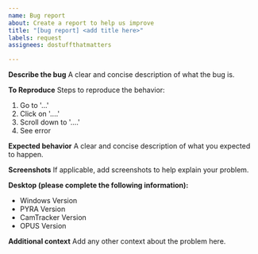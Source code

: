 ```yaml
---
name: Bug report
about: Create a report to help us improve
title: "[bug report] <add title here>"
labels: request
assignees: dostuffthatmatters

---
```


**Describe the bug**
A clear and concise description of what the bug is.

**To Reproduce**
Steps to reproduce the behavior:
1. Go to '...'
2. Click on '....'
3. Scroll down to '....'
4. See error

**Expected behavior**
A clear and concise description of what you expected to happen.

**Screenshots**
If applicable, add screenshots to help explain your problem.

**Desktop (please complete the following information):**
 - Windows Version
 - PYRA Version
 - CamTracker Version
 - OPUS Version

**Additional context**
Add any other context about the problem here.
